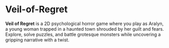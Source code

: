 # Veil-of-Regret
**Veil of Regret** is a 2D psychological horror game where you play as Aralyn, a young woman trapped in a haunted town shrouded by her guilt and fears. Explore, solve puzzles, and battle grotesque monsters while uncovering a gripping narrative with a twist.
